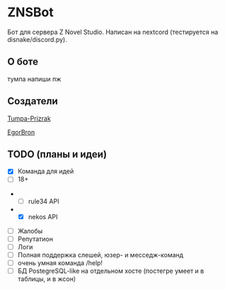 # ZNSBot

Бот для сервера Z Novel Studio. Написан на nextcord (тестируется на disnake/discord.py).

## О боте

тумпа напиши пж

## Создатели

[Tumpa-Prizrak](https://github.com/Tumpa-Prizrak)

[EgorBron](https://github.com/EgorBron)

## TODO (планы и идеи)

- [x] Команда для идей
- [ ] 18+
- - [ ] rule34 API
- - [x] nekos API
- [ ] Жалобы
- [ ] Репутатион
- [ ] Логи
- [ ] Полная поддержка слешей, юзер- и месседж-команд
- [ ] очень умная команда /help!
- [ ] БД PostegreSQL-like на отдельном хосте (постегре умеет и в таблицы, и в жсон)
